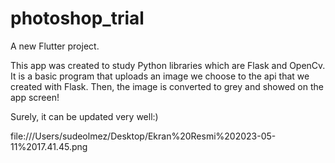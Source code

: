 # photoshop_trial

A new Flutter project.

This app was created to study Python libraries which are Flask and OpenCv. It is a basic program that uploads an image we choose to the api that we created with Flask. Then, the image is converted to grey and showed on the app screen!

Surely, it can be updated very well:)

file:///Users/sudeolmez/Desktop/Ekran%20Resmi%202023-05-11%2017.41.45.png
